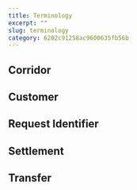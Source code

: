 ```yaml
---
title: Terminology
excerpt: ""
slug: terminology
category: 6202c91258ac9600635fb56b
---
```


## Corridor

## Customer

## Request Identifier

## Settlement

## Transfer

